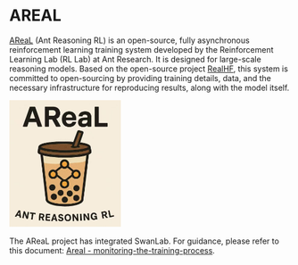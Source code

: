 # AREAL  

[AReaL](https://github.com/inclusionAI/AReaL) (Ant Reasoning RL) is an open-source, fully asynchronous reinforcement learning training system developed by the Reinforcement Learning Lab (RL Lab) at Ant Research. It is designed for large-scale reasoning models. Based on the open-source project [RealHF](https://github.com/openpsi-project/ReaLHF), this system is committed to open-sourcing by providing training details, data, and the necessary infrastructure for reproducing results, along with the model itself.  

<img src="./areal/logo.png" width="200">  

The AReaL project has integrated SwanLab. For guidance, please refer to this document: [Areal - monitoring-the-training-process](https://inclusionai.github.io/AReaL/tutorial/quickstart.html#monitoring-the-training-process).